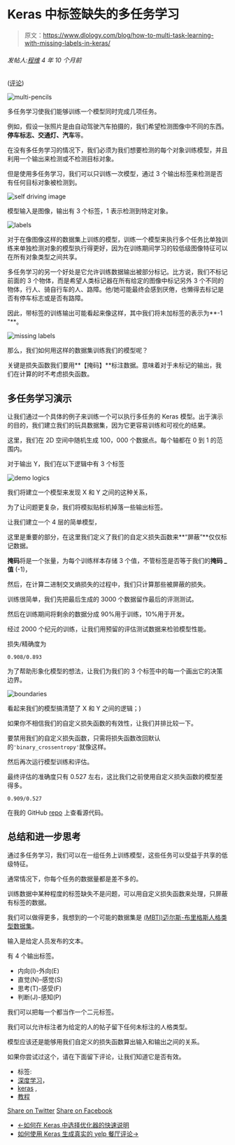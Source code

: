 # Keras 中标签缺失的多任务学习

> 原文：<https://www.dlology.com/blog/how-to-multi-task-learning-with-missing-labels-in-keras/>

###### 发帖人:[程维](/blog/author/Chengwei/) 4 年 10 个月前

([评论](/blog/how-to-multi-task-learning-with-missing-labels-in-keras/#disqus_thread))

![multi-pencils](img/aac592beb5bc4aa5f11494d5f46d2dbd.png)

多任务学习使我们能够训练一个模型同时完成几项任务。

例如，假设一张照片是由自动驾驶汽车拍摄的，我们希望检测图像中不同的东西。**停车标志、交通灯、汽车**等。

在没有多任务学习的情况下，我们必须为我们想要检测的每个对象训练模型，并且利用一个输出来检测或不检测目标对象。

但是使用<g class="gr_ gr_107 gr-alert gr_spell gr_inline_cards gr_run_anim ContextualSpelling ins-del" id="107" data-gr-id="107">多任务</g>学习，我们可以只训练一次模型，通过 3 个输出标签来检测是否有任何目标对象被检测到。

![self driving image](img/125abf2b58310b55fd3ff35a5d3c2cba.png)

模型输入是图像，输出有 3 个标签，1 表示检测到特定对象。

![labels](img/75cda17bce0d8c41783744cc0c4b493e.png)

对于在像图像这样的数据集上训练的模型，训练一个模型来执行多个任务比单独训练来单独检测对象的模型执行得更好，因为在训练期间学习的较低级图像<g class="gr_ gr_114 gr-alert gr_gramm gr_inline_cards gr_run_anim Grammar multiReplace" id="114" data-gr-id="114">特征</g>可以在所有对象类型之间共享。

多任务学习的另一个好处是它允许训练数据输出被部分标记。比方说，我们不标记前面的 3 个物体，而是希望人类标记器在所有给定的图像中标记另外 3 个不同的物体，行人、骑自行车的人、路障。他/她可能最终会感到厌倦，也懒得去标记是否有停车标志或是否有路障。

因此，带标签的训练输出可能看起来像这样，其中我们将未加标签的表示为**-1 "**。

![missing labels](img/d7f243f4bc33589d075e25948af8050d.png)

那么，我们如何用这样的数据集训练我们的模型呢？

关键是损失函数我们要用**【掩码】**标注数据。意味着对于未标记的输出，我们在计算的<g class="gr_ gr_106 gr-alert gr_gramm gr_inline_cards gr_run_anim Grammar replaceWithoutSep" id="106" data-gr-id="106">时不考虑损失函数。</g>

## 多任务学习演示

让我们通过一个具体的例子来训练一个可以执行多任务的 Keras 模型。出于演示的目的，我们建立我们的玩具数据集，因为它更容易训练和可视化的结果。

这里，我们在 2D 空间中随机生成 100，000 个数据点。每个轴都在 0 到 1 的范围内。

对于输出 Y，我们在以下逻辑中有 3 个标签

![demo logics](img/0abfa056a6a8bb65c021a1ff4ed860d3.png)

我们将建立一个模型来发现 X 和 Y 之间的这种关系，

为了让问题更复杂，我们将模拟贴标机掉落一些输出标签。

让我们建立一个 4 层的简单模型，

这里是重要的部分，在这里我们定义了我们的自定义损失函数来**“屏蔽”**仅仅标记数据。

**掩码**将是一个张量，为每个训练样本存储 3 个值，不管标签是否等于我们的**掩码 _ 值** (-1)，

然后，在计算二进制交叉熵损失的过程中，我们只计算那些被屏蔽的损失。

训练很简单，我们先把最后生成的 3000 个数据留作最后的评测测试。

然后在训练期间将剩余的数据分成 90%用于训练，10%用于开发。

经过 2000 个纪元的训练，让我们用预留的评估测试数据来检验模型性能。

损失/精确度为

```
0.908/0.893
```

为了帮助形象化模型的想法，让我们为我们的 3 个标签中的每一个画出它的决策边界。

![boundaries](img/cb20cc37324fa090dece391ff8fa8fe0.png)

看起来我们的模型搞清楚了 X 和 Y 之间的逻辑；)



如果你不相信我们的自定义损失函数的有效性，让我们并排比较一下。

要禁用我们的自定义损失函数，只需将损失函数改回默认的<g class="gr_ gr_93 gr-alert gr_gramm gr_inline_cards gr_run_anim Style multiReplace" id="93" data-gr-id="93">`'binary_crossentropy'`<g class="gr_ gr_93 gr-alert gr_gramm gr_inline_cards gr_disable_anim_appear Style multiReplace" id="93" data-gr-id="93">就像</g>这样。</g>

然后再次运行模型训练和评估。

最终评估的准确度只有 0.527 左右，这比我们之前使用自定义损失函数的模型差得多。

```
0.909/0.527
```

在我的 GitHub [repo](https://github.com/Tony607/Keras_Multi_task) 上查看源代码。

## 总结和进一步思考

通过多任务学习，我们可以在一组任务上训练模型，这些任务可以受益于共享的低级特征。

通常情况下，你每个任务的数据量都是差不多的。

训练数据中某种程度的标签缺失不是问题，可以用自定义损失函数来处理，只屏蔽有标签的数据。

我们可以做得更多，我想到的一个可能的数据集是 [(MBTI)迈尔斯-布里格斯人格类型数据集](https://www.kaggle.com/datasnaek/mbti-type)。

输入是给定人员发布的文本。

有 4 个输出标签。

*   内向(I)-外向(E)
*   直觉(N)–感觉(S)
*   思考(T)-感受(F)
*   判断(J)-感知(P)

我们可以把每一个都当作一个二元标签。

我们可以允许标注者为给定的人的帖子留下任何未标注的人格类型。

模型应该还是能够用我们自定义的损失函数算出输入和输出之间的关系。

如果你尝试过这个，请在下面留下评论，让我们知道它是否有效。

*   标签:
*   [深度学习](/blog/tag/deep-learning/)，
*   [keras](/blog/tag/keras/) ,
*   [教程](/blog/tag/tutorial/)

[Share on Twitter](https://twitter.com/intent/tweet?url=https%3A//www.dlology.com/blog/how-to-multi-task-learning-with-missing-labels-in-keras/&text=How%20to%20Multi-task%20learning%20with%20missing%20labels%20in%20Keras) [Share on Facebook](https://www.facebook.com/sharer/sharer.php?u=https://www.dlology.com/blog/how-to-multi-task-learning-with-missing-labels-in-keras/)

*   [←如何在 Keras 中选择优化器的快速说明](/blog/quick-notes-on-how-to-choose-optimizer-in-keras/)
*   [如何使用 Keras 生成真实的 yelp 餐厅评论→](/blog/how-to-generate-realistic-yelp-restaurant-reviews-with-keras/)